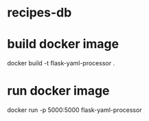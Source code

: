# recipes-db

# build docker image
docker build -t flask-yaml-processor .

# run docker image
docker run -p 5000:5000 flask-yaml-processor